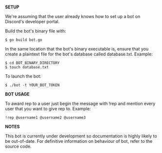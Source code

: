 **SETUP**

We're assuming that the user already knows how to set up a
bot on Discord's developer portal.

Build the bot's binary file with:
```
$ go build bot.go
```

In the same location that the bot's binary executable is,
ensure that you create a plaintext file for the bot's
database called database.txt. Example:
```
$ cd BOT_BINARY_DIRECTORY
$ touch database.txt
```

To launch the bot:
```
$ ./bot -t YOUR_BOT_TOKEN
```

**BOT USAGE**

To award rep to a user just begin the message with !rep and
mention every user that you want to give rep to. Example:
```
!rep @username1 @username2 @username3
```

**NOTES**

This bot is currently under development so documentation is
highly likely to be out-of-date. For definitive information
on behaviour of bot, refer to the source code.